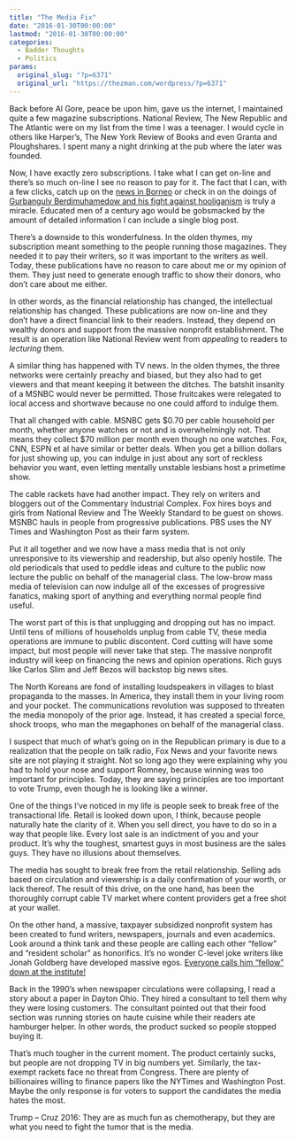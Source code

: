 ```yaml
---
title: "The Media Fix"
date: "2016-01-30T00:00:00"
lastmod: "2016-01-30T00:00:00"
categories:
  - Badder Thoughts
  - Politics
params:
  original_slug: "?p=6371"
  original_url: "https://thezman.com/wordpress/?p=6371"
---
```


Back before Al Gore, peace be upon him, gave us the internet, I
maintained quite a few magazine subscriptions. National Review, The New
Republic and The Atlantic were on my list from the time I was a
teenager. I would cycle in others like Harper’s, The New York Review of
Books and even Granta and Ploughshares. I spent many a night drinking at
the pub where the later was founded.

Now, I have exactly zero subscriptions. I take what I can get on-line
and there’s so much on-line I see no reason to pay for it. The fact that
I can, with a few clicks, catch up on the [news in
Borneo](http://www.theborneopost.com/) or check in on the doings of
[Gurbanguly Berdimuhamedow and his fight against
hooliganism](http://tass.ru/en/politics/852711) is truly a miracle.
Educated men of a century ago would be gobsmacked by the amount of
detailed information I can include a single blog post.

There’s a downside to this wonderfulness. In the olden thymes, my
subscription meant something to the people running those magazines. They
needed it to pay their writers, so it was important to the writers as
well. Today, these publications have no reason to care about me or my
opinion of them. They just need to generate enough traffic to show their
donors, who don’t care about me either.

In other words, as the financial relationship has changed, the
intellectual relationship has changed. These publications are now
on-line and they don’t have a direct financial link to their readers.
Instead, they depend on wealthy donors and support from the massive
nonprofit establishment. The result is an operation like National Review
went from *appealing* to readers to *lecturing* them.

A similar thing has happened with TV news. In the olden thymes, the
three networks were certainly preachy and biased, but they also had to
get viewers and that meant keeping it between the ditches. The batshit
insanity of a MSNBC would never be permitted. Those fruitcakes were
relegated to local access and shortwave because no one could afford to
indulge them.

That all changed with cable. MSNBC gets $0.70 per cable household per
month, whether anyone watches or not and is overwhelmingly not. That
means they collect $70 million per month even though no one watches.
Fox, CNN, ESPN et al have similar or better deals. When you get a
billion dollars for just showing up, you can indulge in just about any
sort of reckless behavior you want, even letting mentally unstable
lesbians host a primetime show.

The cable rackets have had another impact. They rely on writers and
bloggers out of the Commentary Industrial Complex. Fox hires boys and
girls from National Review and The Weekly Standard to be guest on shows.
MSNBC hauls in people from progressive publications. PBS uses the NY
Times and Washington Post as their farm system.

Put it all together and we now have a mass media that is not only
unresponsive to its viewership and readership, but also openly hostile.
The old periodicals that used to peddle ideas and culture to the public
now lecture the public on behalf of the managerial class. The low-brow
mass media of television can now indulge all of the excesses of
progressive fanatics, making sport of anything and everything normal
people find useful.

The worst part of this is that unplugging and dropping out has no
impact. Until tens of millions of households unplug from cable TV, these
media operations are immune to public discontent. Cord cutting will have
some impact, but most people will never take that step. The massive
nonprofit industry will keep on financing the news and opinion
operations. Rich guys like Carlos Slim and Jeff Bezos will backstop big
news sites.

The North Koreans are fond of installing loudspeakers in villages to
blast propaganda to the masses. In America, they install them in your
living room and your pocket. The communications revolution was supposed
to threaten the media monopoly of the prior age. Instead, it has created
a special force, shock troops, who man the megaphones on behalf of the
managerial class.

I suspect that much of what’s going on in the Republican primary is due
to a realization that the people on talk radio, Fox News and your
favorite news site are not playing it straight. Not so long ago they
were explaining why you had to hold your nose and support Romney,
because winning was too important for principles. Today, they are saying
principles are too important to vote Trump, even though he is looking
like a winner.

One of the things I’ve noticed in my life is people seek to break free
of the transactional life. Retail is looked down upon, I think, because
people naturally hate the clarity of it. When you sell direct, you have
to do so in a way that people like. Every lost sale is an indictment of
you and your product. It’s why the toughest, smartest guys in most
business are the sales guys. They have no illusions about themselves.

The media has sought to break free from the retail relationship. Selling
ads based on circulation and viewership is a daily confirmation of your
worth, or lack thereof. The result of this drive, on the one hand, has
been the thoroughly corrupt cable TV market where content providers get
a free shot at your wallet.

On the other hand, a massive, taxpayer subsidized nonprofit system has
been created to fund writers, newspapers, journals and even academics.
Look around a think tank and these people are calling each other
“fellow” and “resident scholar” as honorifics. It’s no wonder C-level
joke writers like Jonah Goldberg have developed massive egos. [Everyone
calls him “fellow” down at the
institute!](http://Back%20before%20Algore,%20peace%20be%20upon%20him,%20gave%20us%20the%20Interwebs,%20I%20maintained%20quite%20a%20few%20magazine%20subscriptions.%20National%20Review,%20The%20New%20Republic%20and%20The%20Atlantic%20were%20on%20my%20list%20from%20the%20time%20I%20was%20a%20teenager.%20I%20would%20cycle%20in%20others%20like%20Harper's,%20The%20New%20York%20Review%20of%20Books%20and%20even%20Granta%20and%20Ploughshares.%20I%20spent%20many%20a%20night%20drinking%20at%20the%20pub%20where%20the%20later%20was%20founded.%20Now,%20I%20have%20exactly%20zero%20subscriptions.%20I%20take%20what%20I%20can%20get%20on-line%20and%20there's%20so%20much%20on-line%20I%20see%20no%20reason%20to%20pay%20for%20it.%20The%20fact%20that%20I%20can,%20with%20a%20few%20clicks,%20catch%20up%20on%20the%20news%20in%20Borneo%20or%20check%20in%20on%20the%20doings%20of%20Gurbanguly%20Berdimuhamedow%20and%20his%20fight%20against%20hooliganism%20is%20truly%20a%20miracle.%20Educated%20men%20of%20a%20century%20ago%20would%20be%20gobsmacked%20by%20the%20amount%20of%20detailed%20information%20I%20can%20include%20a%20single%20blog%20post.%20There’s%20a%20downside%20to%20this%20wonderfulness.%20In%20the%20olden%20thymes,%20my%20subscription%20meant%20something%20to%20the%20people%20running%20those%20magazines.%20They%20needed%20it%20to%20pay%20their%20writers%20so%20it%20was%20important%20to%20the%20writers%20as%20well.%20Today,%20these%20publications%20have%20no%20reason%20to%20care%20about%20me%20or%20my%20opinion%20of%20them.%20They%20just%20need%20to%20generate%20enough%20traffic%20to%20show%20their%20donors,%20who%20don’t%20care%20about%20me%20either.%20In%20other%20words,%20as%20the%20financial%20relationship%20has%20changed,%20the%20intellectual%20relationship%20has%20changed.%20These%20publications%20are%20now%20on-line%20and%20they%20don’t%20have%20a%20direct%20financial%20link%20to%20their%20readers.%20Instead,%20they%20depend%20on%20wealthy%20donors%20and%20support%20from%20the%20massive%20nonprofit%20establishment.%20The%20result%20is%20an%20operation%20like%20National%20Review%20went%20from%20appealing%20to%20readers%20to%20lecturing%20them.%20A%20similar%20thing%20has%20happened%20with%20TV%20news.%20In%20the%20olden%20thymes,%20the%20three%20networks%20were%20certainly%20preachy%20and%20biased,%20but%20they%20also%20had%20to%20get%20viewers%20and%20that%20meant%20keeping%20it%20between%20the%20ditches.%20The%20batshit%20insanity%20of%20a%20MSNBC%20would%20never%20be%20permitted.%20Those%20fruitcakes%20were%20relegated%20to%20local%20access%20and%20shortwave%20because%20no%20one%20could%20afford%20to%20indulge%20them.%20That%20all%20changed%20with%20cable.%20MSNBC%20gets%20$0.70%20per%20cable%20household%20per%20month,%20whether%20anyone%20watches%20or%20not%20and%20is%20overwh)

Back in the 1990’s when newspaper circulations were collapsing, I read a
story about a paper in Dayton Ohio. They hired a consultant to tell them
why they were losing customers. The consultant pointed out that their
food section was running stories on haute cuisine while their readers
ate hamburger helper. In other words, the product sucked so people
stopped buying it.

That’s much tougher in the current moment. The product certainly sucks,
but people are not dropping TV in big numbers yet. Similarly, the
tax-exempt rackets face no threat from Congress. There are plenty of
billionaires willing to finance papers like the NYTimes and Washington
Post. Maybe the only response is for voters to support the candidates
the media hates the most.

Trump – Cruz 2016: They are as much fun as chemotherapy, but they are
what you need to fight the tumor that is the media.

